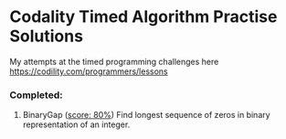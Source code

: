 # Codality Timed Algorithm Practise Solutions

My attempts at the timed programming challenges here https://codility.com/programmers/lessons

### Completed: 

1. BinaryGap ([score: 80%](https://codility.com/demo/results/trainingBWEAMQ-83G/))
Find longest sequence of zeros in binary representation of an integer.